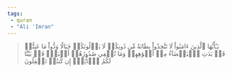 ```yaml
---
tags: 
 - quran 
 - "Ali 'Imran"
---
```


> يَـٰٓأَيُّهَا ٱلَّذِينَ ءَامَنُواْ لَا تَتَّخِذُواْ بِطَانَةٗ مِّن دُونِكُمۡ لَا يَأۡلُونَكُمۡ خَبَالٗا وَدُّواْ مَا عَنِتُّمۡ قَدۡ بَدَتِ ٱلۡبَغۡضَآءُ مِنۡ أَفۡوَٰهِهِمۡ وَمَا تُخۡفِي صُدُورُهُمۡ أَكۡبَرُۚ قَدۡ بَيَّنَّا لَكُمُ ٱلۡأٓيَٰتِۖ إِن كُنتُمۡ تَعۡقِلُونَ
